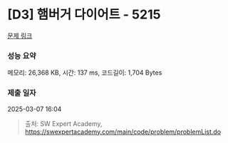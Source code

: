 # [D3] 햄버거 다이어트 - 5215 

[문제 링크](https://swexpertacademy.com/main/code/problem/problemDetail.do?contestProbId=AWT-lPB6dHUDFAVT) 

### 성능 요약

메모리: 26,368 KB, 시간: 137 ms, 코드길이: 1,704 Bytes

### 제출 일자

2025-03-07 16:04



> 출처: SW Expert Academy, https://swexpertacademy.com/main/code/problem/problemList.do